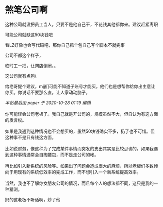 # 煞笔公司啊


这种公司就没把员工当人，只要不是他自己干，不花钱其他都你来。建议赶紧离职

可能公司就缺这50块钱吧<img src="static/image/smiley/default/lol.gif" smilieid="12" border="0" alt="" />

看LZ好像也会写代码吧，那你自己抓个包自己写个脚本不就完事<img src="static/image/smiley/yct/007.gif" smilieid="46" border="0" alt="" />

公司不都这个样子，

临时工一把，让网店倒闭。。

这公司就有点狗\

给老哥提个建议，mjj们可能不知道子账号才能买。他们也是想帮你给你出主意让你买。你说话不要那么直，让人家动动脑子。

<i class="pstatus"> 本帖最后由 poper 于 2020-10-28 01:19 编辑 </i><br />
<br />
你可能误会公司老板了。我自己就是开公司的，规模虽然不大，但自认为有这方面的发言权。<br />
<br />
如果是我遇到这种情况也不会想买的，虽然50块钱确实不多，扔了也不可惜。但这种事不是只有钱这方面。<br />
<br />
比如说财务，像这种为了完成某件事情而突发的支出其实是比较忌讳的。如果我遇到这种事情通常会自掏腰包，而不是走公司的帐。<br />
<br />
再比如引入新系统的风险等。如果出了问题会造成很大的麻烦，所以老板们多数倾向于用现有的系统低效率的完成工作，而不想引入一个新系统提高效率。<br />
<br />
当然，我也不了解你女朋友公司的情况，而且每个人的想法都不同，这只是我的一种猜测。

妈的这老板不听话啊，炒了他
